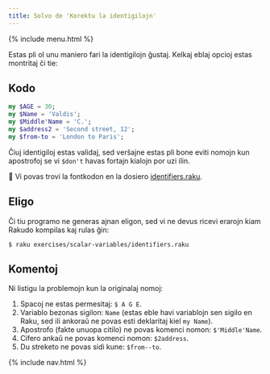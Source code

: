 ```yaml
---
title: Solvo de 'Korektu la identigilojn'
---
```


{% include menu.html %}

Estas pli ol unu maniero fari la identigilojn ĝustaj. Kelkaj eblaj opcioj estas montritaj ĉi tie:

## Kodo

```raku
my $AGE = 30;
my $Name = 'Valdis';
my $Middle'Name = 'C.';
my $address2 = 'Second street, 12';
my $from-to = 'London to Paris';
```

Ĉiuj identigiloj estas validaj, sed verŝajne estas pli bone eviti nomojn kun apostrofoj se vi `$don't` havas fortajn kialojn por uzi ilin.

🦋 Vi povas trovi la fontkodon en la dosiero [identifiers.raku](https://github.com/ash/raku-course/blob/master/exercises/scalar-variables/identifiers.raku).

## Eligo

Ĉi tiu programo ne generas ajnan eligon, sed vi ne devus ricevi erarojn kiam Rakudo kompilas kaj rulas ĝin:

```console
$ raku exercises/scalar-variables/identifiers.raku
```

## Komentoj

Ni listigu la problemojn kun la originalaj nomoj:

1. Spacoj ne estas permesitaj: `$ A G E`.
1. Variablo bezonas sigilon: `Name` (estas eble havi variablojn sen sigilo en Raku, sed ili ankoraŭ ne povas esti deklaritaj kiel `my Name`).
1. Apostrofo (fakte unuopa citilo) ne povas komenci nomon: `$'Middle'Name`.
1. Cifero ankaŭ ne povas komenci nomon: `$2address`.
1. Du streketo ne povas sidi kune: `$from--to`.

{% include nav.html %}